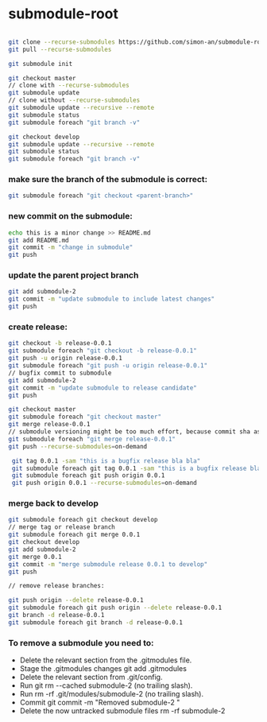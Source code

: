 # submodule-root

```bash

git clone --recurse-submodules https://github.com/simon-an/submodule-root.git
git pull --recurse-submodules

git submodule init

git checkout master
// clone with --recurse-submodules
git submodule update 
// clone without --recurse-submodules
git submodule update --recursive --remote
git submodule status 
git submodule foreach "git branch -v"

git checkout develop
git submodule update --recursive --remote
git submodule status 
git submodule foreach "git branch -v"
```

### make sure the branch of the submodule is correct:

``` bash
git submodule foreach "git checkout <parent-branch>"
```

### new commit on the submodule:

```bash
echo this is a minor change >> README.md
git add README.md
git commit -m "change in submodule"
git push
```

### update the parent project branch

```bash
git add submodule-2
git commit -m "update submodule to include latest changes"
git push
```

### create release:

```bash
git checkout -b release-0.0.1
git submodule foreach "git checkout -b release-0.0.1"
git push -u origin release-0.0.1
git submodule foreach "git push -u origin release-0.0.1"
// bugfix commit to submodule
git add submodule-2
git commit -m "update submodule to release candidate"
git push

git checkout master
git submodule foreach "git checkout master"
git merge release-0.0.1
// submodule versioning might be too much effort, because commit sha as a reference is enough.
git submodule foreach "git merge release-0.0.1"
git push --recurse-submodules=on-demand

 git tag 0.0.1 -sam "this is a bugfix release bla bla"
 git submodule foreach git tag 0.0.1 -sam "this is a bugfix release bla bla"
 git submodule foreach git push origin 0.0.1
 git push origin 0.0.1 --recurse-submodules=on-demand

```

### merge back to develop

```bash
git submodule foreach git checkout develop
// merge tag or release branch
git submodule foreach git merge 0.0.1
git checkout develop
git add submodule-2
git merge 0.0.1
git commit -m "merge submodule release 0.0.1 to develop"
git push

// remove release branches:

git push origin --delete release-0.0.1
git submodule foreach git push origin --delete release-0.0.1
git branch -d release-0.0.1
git submodule foreach git branch -d release-0.0.1

```

### To remove a submodule you need to:

* Delete the relevant section from the .gitmodules file.
* Stage the .gitmodules changes git add .gitmodules
* Delete the relevant section from .git/config.
* Run git rm --cached submodule-2 (no trailing slash).
* Run rm -rf .git/modules/submodule-2 (no trailing slash).
* Commit git commit -m "Removed submodule-2 "
* Delete the now untracked submodule files rm -rf submodule-2
